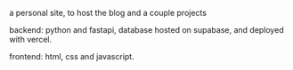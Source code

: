 a personal site, to host the blog and a couple projects 

backend: python and fastapi, database hosted on supabase, and deployed with vercel. 

frontend: html, css and javascript.
